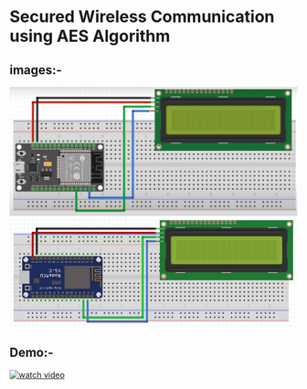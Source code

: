 # Secured Wireless Communication using AES Algorithm

## images:-
<img src="https://github.com/gaurangkeluskar22/esp32-SNLab-project/blob/main/images/esp32_ckt_diagram.png" width="700"/>
<img src="https://github.com/gaurangkeluskar22/esp32-SNLab-project/blob/main/images/nodemcu_aes_image.png" width="700"/>

## Demo:-

[![watch video](http://img.youtube.com/vi/AyWX11Wf0lg/0.jpg)](http://www.youtube.com/watch?v=AyWX11Wf0lg "project")
